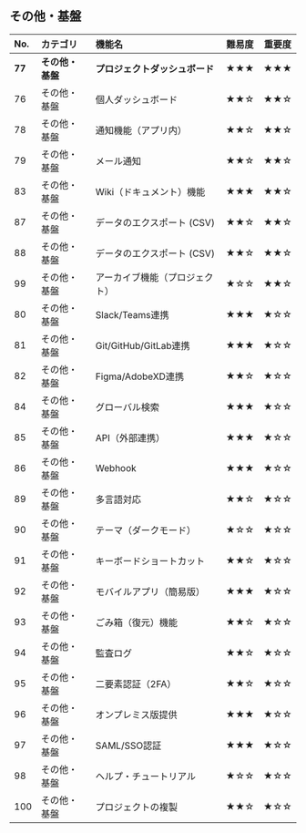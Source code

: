 ## その他・基盤

| No. | カテゴリ | 機能名 | 難易度 | 重要度 |
| :-- | :--- | :--- | :---: | :---: |
| **77** | **その他・基盤** | **プロジェクトダッシュボード** | ★★★ | ★★★ |
| 76 | その他・基盤 | 個人ダッシュボード | ★★☆ | ★★☆ |
| 78 | その他・基盤 | 通知機能（アプリ内） | ★★☆ | ★★☆ |
| 79 | その他・基盤 | メール通知 | ★★☆ | ★★☆ |
| 83 | その他・基盤 | Wiki（ドキュメント）機能 | ★★★ | ★★☆ |
| 87 | その他・基盤 | データのエクスポート (CSV) | ★★☆ | ★★☆ |
| 88 | その他・基盤 | データのエクスポート (CSV) | ★★☆ | ★★☆ |
| 99 | その他・基盤 | アーカイブ機能（プロジェクト） | ★☆☆ | ★★☆ |
| 80 | その他・基盤 | Slack/Teams連携 | ★★★ | ★☆☆ |
| 81 | その他・基盤 | Git/GitHub/GitLab連携 | ★★★ | ★☆☆ |
| 82 | その他・基盤 | Figma/AdobeXD連携 | ★★☆ | ★☆☆ |
| 84 | その他・基盤 | グローバル検索 | ★★★ | ★☆☆ |
| 85 | その他・基盤 | API（外部連携） | ★★★ | ★☆☆ |
| 86 | その他・基盤 | Webhook | ★★★ | ★☆☆ |
| 89 | その他・基盤 | 多言語対応 | ★★☆ | ★☆☆ |
| 90 | その他・基盤 | テーマ（ダークモード） | ★☆☆ | ★☆☆ |
| 91 | その他・基盤 | キーボードショートカット | ★★☆ | ★☆☆ |
| 92 | その他・基盤 | モバイルアプリ（簡易版） | ★★★ | ★☆☆ |
| 93 | その他・基盤 | ごみ箱（復元）機能 | ★★☆ | ★☆☆ |
| 94 | その他・基盤 | 監査ログ | ★★☆ | ★☆☆ |
| 95 | その他・基盤 | 二要素認証（2FA） | ★★☆ | ★☆☆ |
| 96 | その他・基盤 | オンプレミス版提供 | ★★★ | ★☆☆ |
| 97 | その他・基盤 | SAML/SSO認証 | ★★★ | ★☆☆ |
| 98 | その他・基盤 | ヘルプ・チュートリアル | ★☆☆ | ★☆☆ |
| 100 | その他・基盤 | プロジェクトの複製 | ★★☆ | ★☆☆ |